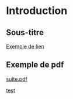 # Introduction

## Sous-titre

[Exemple de lien](https://www.facebook.com)

## Exemple de pdf

[suite.pdf](./suite.pdf)

[test](./test.pdf)
